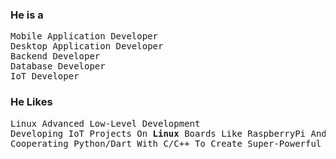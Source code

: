 <h3>He is a</h3>
<pre>
Mobile Application Developer
Desktop Application Developer
Backend Developer
Database Developer
IoT Developer
</pre>
<h3>He Likes</h3>
<pre>
Linux Advanced Low-Level Development
Developing IoT Projects On <b>Linux</b> Boards Like RaspberryPi And OrangePi
Cooperating Python/Dart With C/C++ To Create Super-Powerful Solutions
</pre>
